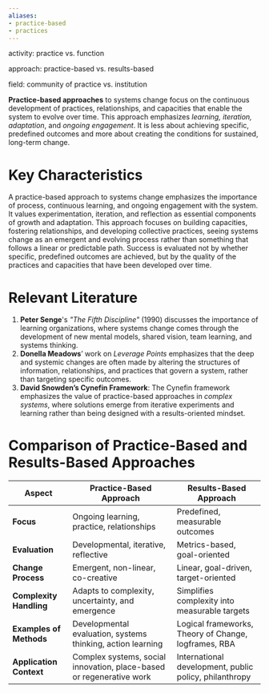 ```yaml
---
aliases:
- practice-based
- practices
---
```


activity: practice vs. function

approach: practice-based vs. results-based

field: community of practice vs. institution

**Practice-based approaches** to systems change focus on the continuous development of practices, relationships, and capacities that enable the system to evolve over time. This approach emphasizes *learning, iteration, adaptation*, and *ongoing engagement*. It is less about achieving specific, predefined outcomes and more about creating the conditions for sustained, long-term change.

# Key Characteristics

A practice-based approach to systems change emphasizes the importance of process, continuous learning, and ongoing engagement with the system. It values experimentation, iteration, and reflection as essential components of growth and adaptation. This approach focuses on building capacities, fostering relationships, and developing collective practices, seeing systems change as an emergent and evolving process rather than something that follows a linear or predictable path. Success is evaluated not by whether specific, predefined outcomes are achieved, but by the quality of the practices and capacities that have been developed over time.

# Relevant Literature

1. **Peter Senge**'s *"The Fifth Discipline"* (1990) discusses the importance of learning organizations, where systems change comes through the development of new mental models, shared vision, team learning, and systems thinking.
2. **Donella Meadows**’ work on *Leverage Points* emphasizes that the deep and systemic changes are often made by altering the structures of information, relationships, and practices that govern a system, rather than targeting specific outcomes.
3. **David Snowden’s Cynefin Framework**: The Cynefin framework emphasizes the value of practice-based approaches in *complex systems*, where solutions emerge from iterative experiments and learning rather than being designed with a results-oriented mindset.

# Comparison of Practice-Based and Results-Based Approaches

| Aspect                  | **Practice-Based Approach**                                          | **Results-Based Approach**                             |
| ----------------------- | -------------------------------------------------------------------- | ------------------------------------------------------ |
| **Focus**               | Ongoing learning, practice, relationships                            | Predefined, measurable outcomes                        |
| **Evaluation**          | Developmental, iterative, reflective                                 | Metrics-based, goal-oriented                           |
| **Change Process**      | Emergent, non-linear, co-creative                                    | Linear, goal-driven, target-oriented                   |
| **Complexity Handling** | Adapts to complexity, uncertainty, and emergence                     | Simplifies complexity into measurable targets          |
| **Examples of Methods** | Developmental evaluation, systems thinking, action learning          | Logical frameworks, Theory of Change, logframes, RBA   |
| **Application Context** | Complex systems, social innovation, place-based or regenerative work | International development, public policy, philanthropy |
